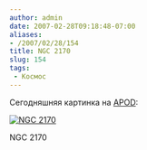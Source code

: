 ```yaml
---
author: admin
date: 2007-02-28T09:18:48-07:00
aliases:
- /2007/02/28/154
title: NGC 2170
slug: 154
tags:
 - Космос
---
```


Сегодняшняя картинка на [APOD](http://antwrp.gsfc.nasa.gov/apod/ap070228.html):

[![NGC 2170](/2007/02/ngc2170_croman.thumbnail.jpg)](/2007/02/ngc2170_croman.jpg)

NGC 2170
